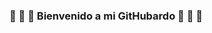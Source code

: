 ### 🏁 🏁 🏁  Bienvenido a mi GitHubardo 🏁 🏁 🏁 

<!--
**JorgeSanchezF/JorgeSanchezF** is a ✨ _special_ ✨ repository because its `README.md` (this file) appears on your GitHub profile.
![logo](https://github.com/JorgeSanchezF/JorgeSanchezF/blob/main/Assets/viuccxwhf0o51.png?raw=true)
Here are some ideas to get you started:

- 🔭 I’m currently working on ...
- 🌱 I’m currently learning ...
- 👯 I’m looking to collaborate on ...
- 🤔 I’m looking for help with ...
- 💬 Ask me about ...
- 📫 How to reach me: ...
- 😄 Pronouns: ...
- ⚡ Fun fact: ...
-->
